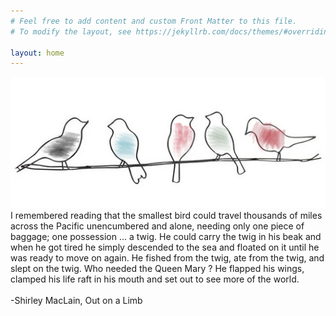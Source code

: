 ```yaml
---
# Feel free to add content and custom Front Matter to this file.
# To modify the layout, see https://jekyllrb.com/docs/themes/#overriding-theme-defaults

layout: home
---
```

  <div class="twig" >
<img src="twig color.png"/>
<br/>
	I remembered reading that the smallest bird could travel 
thousands of miles across the Pacific unencumbered 
and alone, needing only one piece of baggage; one 
possession ... a twig. He could carry the twig in his 
beak and when he got tired he simply descended to the 
sea and floated on it until he was ready to move on 
again. He fished from the twig, ate from the twig, and 
slept on the twig. Who needed the Queen Mary ? He 
flapped his wings, clamped his life raft in his mouth and 
set out to see more of the world. 
<br/><br/>
-Shirley MacLain, Out on a Limb</div>